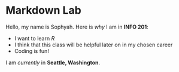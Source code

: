 # Markdown Lab
Hello, my name is Sophyah. Here is *why* I am in **INFO 201**:

- I want to learn *R*
- I think that this class will be helpful later on in my chosen career
- Coding is fun!

I am *currently* in **Seattle, Washington**.  